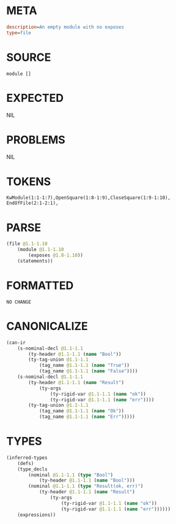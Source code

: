 # META
~~~ini
description=An empty module with no exposes
type=file
~~~
# SOURCE
~~~roc
module []
~~~
# EXPECTED
NIL
# PROBLEMS
NIL
# TOKENS
~~~zig
KwModule(1:1-1:7),OpenSquare(1:8-1:9),CloseSquare(1:9-1:10),
EndOfFile(2:1-2:1),
~~~
# PARSE
~~~clojure
(file @1.1-1.10
	(module @1.1-1.10
		(exposes @1.8-1.10))
	(statements))
~~~
# FORMATTED
~~~roc
NO CHANGE
~~~
# CANONICALIZE
~~~clojure
(can-ir
	(s-nominal-decl @1.1-1.1
		(ty-header @1.1-1.1 (name "Bool"))
		(ty-tag-union @1.1-1.1
			(tag_name @1.1-1.1 (name "True"))
			(tag_name @1.1-1.1 (name "False"))))
	(s-nominal-decl @1.1-1.1
		(ty-header @1.1-1.1 (name "Result")
			(ty-args
				(ty-rigid-var @1.1-1.1 (name "ok"))
				(ty-rigid-var @1.1-1.1 (name "err"))))
		(ty-tag-union @1.1-1.1
			(tag_name @1.1-1.1 (name "Ok"))
			(tag_name @1.1-1.1 (name "Err")))))
~~~
# TYPES
~~~clojure
(inferred-types
	(defs)
	(type_decls
		(nominal @1.1-1.1 (type "Bool")
			(ty-header @1.1-1.1 (name "Bool")))
		(nominal @1.1-1.1 (type "Result(ok, err)")
			(ty-header @1.1-1.1 (name "Result")
				(ty-args
					(ty-rigid-var @1.1-1.1 (name "ok"))
					(ty-rigid-var @1.1-1.1 (name "err"))))))
	(expressions))
~~~
